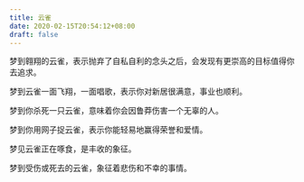 ```yaml
---
title: 云雀
date: 2020-02-15T20:54:12+08:00
draft: false
---
```


梦到翱翔的云雀，表示抛弃了自私自利的念头之后，会发现有更崇高的目标值得你去追求。

梦到云雀一面飞翔，一面唱歌，表示你对新居很满意，事业也顺利。

梦到你杀死一只云雀，意味着你会因鲁莽伤害一个无辜的人。

梦到你用网子捉云雀，表示你能轻易地赢得荣誉和爱情。

梦见云雀正在啄食，是丰收的象征。

梦到受伤或死去的云雀，象征着悲伤和不幸的事情。

